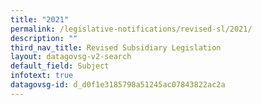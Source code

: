```yaml
---
title: "2021"
permalink: /legislative-notifications/revised-sl/2021/
description: ""
third_nav_title: Revised Subsidiary Legislation
layout: datagovsg-v2-search
default_field: Subject
infotext: true
datagovsg-id: d_d0f1e3185798a51245ac07843822ac2a
---
```

